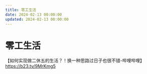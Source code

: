 ```yaml
---
title: 零工生活
date: 2024-02-13 00:00:00
updated: 2024-02-13 00:00:00
---
```


# 零工生活

【如何实现做二休五的生活？！换一种思路过日子也很不错-哔哩哔哩】 https://b23.tv/9MrKmg5
